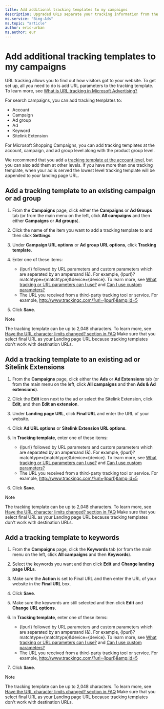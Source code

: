 ```yaml
---
title: Add additional tracking templates to my campaigns
description: Upgraded URLs separate your tracking information from the landing page URL making it easy to update and manage URL tracking. Here, find out how to create a tracking template at the campaign, ad group, ad, keyword, and Sitelink Extension level.
ms.service: "Bing-Ads"
ms.topic: "article"
author: eric-urban
ms.author: eur
---
```


# Add additional tracking templates to my campaigns

URL tracking allows you to find out how visitors got to your website. To get set up, all you need to do is add URL parameters to the tracking template.  To learn more, see [What is URL tracking in Microsoft Advertising?](./hlp_BA_CONC_UpgradeURL_WhatIsTracking.md)

For search campaigns, you can add tracking templates to:

- Account
- Campaign
- Ad group
- Ad
- Keyword
- Sitelink Extension

For Microsoft Shopping Campaigns, you can add tracking templates at the account, campaign, and ad group level along with the product group level.

We recommend that you add a [tracking template at the account level](./hlp_BA_CONC_UpgradeURL_TrackTemplateGlobalParam.md), but you can also add them at other levels. If you have more than one tracking template, when your ad is served the lowest level tracking template will be appended to your landing page URL.

## Add a tracking template to an existing campaign or ad group
1. From the **Campaigns** page, click either the **Campaigns** or **Ad Groups** tab (or from the main menu on the left, click **All campaigns** and then either **Campaigns** or **Ad groups**).
1. Click the name of the item you want to add a tracking template to and then click **Settings**.
1. Under **Campaign URL options** or **Ad group URL options**, click **Tracking template**.
1. Enter one of these items:
   - {lpurl} followed by URL parameters and custom parameters which are separated by an ampersand (&amp;). For example, {lpurl}?matchtype={matchtype}&amp;device={device}. To learn more, see [What tracking or URL parameters can I use?](./hlp_BA_CONC_UpgradeURL_URLParameters.md) and [Can I use custom parameters?](./hlp_BA_CONC_UpgradeURL_TrackTemplateCustomParam.md)
   - The URL you received from a third-party tracking tool or service. For example, http://www.trackingc.com/?url={lpurl}&amp;id=5

1. Click **Save**.

> [!NOTE]
> The tracking template can be up to 2,048 characters. To learn more, see [Have the URL character limits changed? section in FAQ](./hlp_BA_CONC_UpgradeURL_FAQ.md)
> Make sure that you select final URL as your Landing page URL because tracking templates don't work with destination URLs.

## Add a tracking template to an existing ad or Sitelink Extensions
1. From the **Campaigns** page, click either the **Ads** or **Ad Extensions** tab (or from the main menu on the left, click **All campaigns** and then **Ads &amp; Ad extensions**).
1. Click the **Edit** icon next to the ad or select the Sitelink Extension, click **Edit**, and then **Edit an extension**.
1. Under **Landing page URL**, click **Final URL** and enter the URL of your website.
1. Click **Ad URL options** or **Sitelink Extension URL options**.
1. In **Tracking template**, enter one of these items:
   - {lpurl} followed by URL parameters and custom parameters which are separated by an ampersand (&amp;). For example, {lpurl}?matchtype={matchtype}&amp;device={device}. To learn more, see [What tracking or URL parameters can I use?](./hlp_BA_CONC_UpgradeURL_URLParameters.md) and [Can I use custom parameters?](./hlp_BA_CONC_UpgradeURL_TrackTemplateCustomParam.md)
   - The URL you received from a third-party tracking tool or service. For example, http://www.trackingc.com/?url={lpurl}&amp;id=5

1. Click **Save**.

> [!NOTE]
> The tracking template can be up to 2,048 characters. To learn more, see [Have the URL character limits changed? section in FAQ](./hlp_BA_CONC_UpgradeURL_FAQ.md)
> Make sure that you select final URL as your Landing page URL because tracking templates don't work with destination URLs.

## Add a tracking template to keywords
1. From the **Campaigns** page, click the **Keywords** tab (or from the main menu on the left, click **All campaigns** and then **Keywords**).
1. Select the keywords you want and then click **Edit** and **Change landing page URLs**.
1. Make sure the **Action** is set to Final URL and then enter the URL of your website in the **Final URL** box.
1. Click **Save**.
1. Make sure the keywords are still selected and then click **Edit** and **Change URL options**.
1. In **Tracking template**, enter one of these items:
   - {lpurl} followed by URL parameters and custom parameters which are separated by an ampersand (&amp;). For example, {lpurl}?matchtype={matchtype}&amp;device={device}. To learn more, see [What tracking or URL parameters can I use?](./hlp_BA_CONC_UpgradeURL_URLParameters.md) and [Can I use custom parameters?](./hlp_BA_CONC_UpgradeURL_TrackTemplateCustomParam.md)
   - The URL you received from a third-party tracking tool or service. For example, http://www.trackingc.com/?url={lpurl}&amp;id=5

1. Click **Save**.

> [!NOTE]
> The tracking template can be up to 2,048 characters. To learn more, see [Have the URL character limits changed? section in FAQ](./hlp_BA_CONC_UpgradeURL_FAQ.md)
> Make sure that you select final URL as your Landing page URL because tracking templates don't work with destination URLs.


